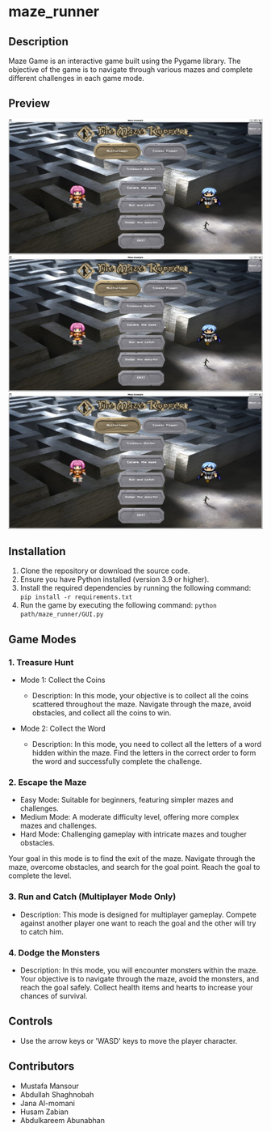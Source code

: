 # maze_runner

## Description

Maze Game is an interactive game built using the Pygame library. The objective of the game is to navigate through various mazes and complete different challenges in each game mode.

## Preview

![photo-1](Assets/showcase-1.jpeg)
![photo-2](Assets/showcase-1.jpeg)
![photo-3](Assets/showcase-1.jpeg)


## Installation

1. Clone the repository or download the source code.
2. Ensure you have Python installed (version 3.9 or higher).
3. Install the required dependencies by running the following command:
    ```pip install -r requirements.txt```
4. Run the game by executing the following command:
    ```python path/maze_runner/GUI.py```

## Game Modes

### 1. Treasure Hunt

- Mode 1: Collect the Coins
  - Description: In this mode, your objective is to collect all the coins scattered throughout the maze. Navigate through the maze, avoid obstacles, and collect all the coins to win.

- Mode 2: Collect the Word
  - Description: In this mode, you need to collect all the letters of a word hidden within the maze. Find the letters in the correct order to form the word and successfully complete the challenge.

### 2. Escape the Maze

- Easy Mode: Suitable for beginners, featuring simpler mazes and challenges.
- Medium Mode: A moderate difficulty level, offering more complex mazes and challenges.
- Hard Mode: Challenging gameplay with intricate mazes and tougher obstacles.

Your goal in this mode is to find the exit of the maze. Navigate through the maze, overcome obstacles, and search for the goal point. Reach the goal to complete the level.

### 3. Run and Catch (Multiplayer Mode Only)

- Description: This mode is designed for multiplayer gameplay. Compete against another player one want to reach the goal and the other will try to catch him.

### 4. Dodge the Monsters

- Description: In this mode, you will encounter monsters within the maze. Your objective is to navigate through the maze, avoid the monsters, and reach the goal safely. Collect health items and hearts to increase your chances of survival.

## Controls

- Use the arrow keys or 'WASD' keys to move the player character.

## Contributors

- Mustafa Mansour
- Abdullah Shaghnobah
- Jana Al-momani
- Husam Zabian
- Abdulkareem Abunabhan
